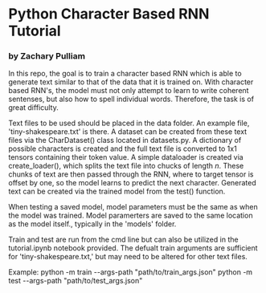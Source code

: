 # Python Character Based RNN Tutorial
### by Zachary Pulliam

In this repo, the goal is to train a character based RNN which is able to generate text similar to that of the data that it is trained on. With character based RNN's, the model must not only attempt to learn to write coherent sentenses, but also how to spell individual words. Therefore, the task is of great difficulty.

Text files to be used should be placed in the data folder. An example file, 'tiny-shakespeare.txt' is there. A dataset can be created from these text files via the CharDataset() class located in datasets.py. A dictionary of possible characters is created and the full text file is converted to 1x1 tensors containing their token value. A simple dataloader is created via create_loader(), which splits the text file into chucks of length *n*. These chunks of text are then passed through the RNN, where to target tensor is offset by one, so the model learns to predict the next character. Generated text can be created via the trained model from the test() function.

When testing a saved model, model parameters must be the same as when the model was trained. Model paramerters are saved to the same location as the model itself., typically in the 'models' folder.

Train and test are run from the cmd line but can also be utilized in the tutorial.ipynb notebook provided. The defualt train arguments are sufficient for 'tiny-shakespeare.txt,' but may need to be altered for other text files.

Example:
python -m train --args-path "path/to/train_args.json"
python -m test --args-path "path/to/test_args.json"